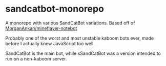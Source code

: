 # sandcatbot-monorepo
A monorepo with various SandCatBot variations. Based off of [MorganAnkan/mineflayer-notebot](https://github.com/MorganAnkan/mineflayer-notebot)

Probably one of the worst and most unstable kaboom bots ever, made before I actually knew JavaScript too well.

SandCatBot is the main bot, while sSandCatBot was a version intended to run on a non-kaboom server.
